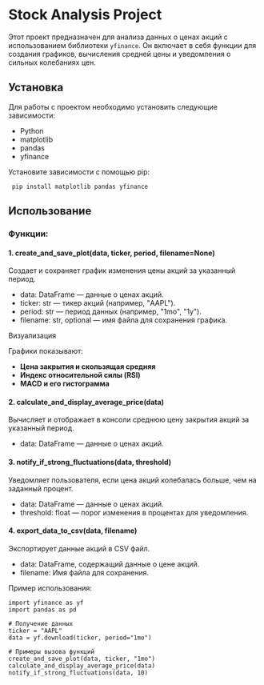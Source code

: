 # Stock Analysis Project

Этот проект предназначен для анализа данных
о ценах акций с использованием 
библиотеки `yfinance`. 
Он включает в себя функции для
создания графиков, вычисления средней цены
и уведомления о сильных колебаниях цен.

## Установка

Для работы с проектом необходимо установить следующие зависимости:

- Python
- matplotlib
- pandas
- yfinance

Установите зависимости с помощью pip:


``` pip install matplotlib pandas yfinance``` 

## Использование

### Функции:

#### 1. create_and_save_plot(data, ticker, period, filename=None)

Создает и сохраняет график изменения цены акций за указанный период.

- data: DataFrame — данные о ценах акций.
- ticker: str — тикер акций (например, "AAPL").
- period: str — период данных (например, "1mo", "1y").
- filename: str, optional — имя файла для сохранения графика.

Визуализация

Графики показывают:

- **Цена закрытия и скользящая средняя**
- **Индекс относительной силы (RSI)**
- **MACD и его гистограмма**

#### 2. calculate_and_display_average_price(data)

Вычисляет и отображает в консоли среднюю цену закрытия акций за указанный период.

- data: DataFrame — данные о ценах акций.

#### 3. notify_if_strong_fluctuations(data, threshold)

Уведомляет пользователя, если цена акций колебалась больше, чем на заданный процент.

- data: DataFrame — данные о ценах акций.
- threshold: float — порог изменения в процентах для уведомления.

#### 4. export_data_to_csv(data, filename)

Экспортирует данные акций в CSV файл.

- data: DataFrame, содержащий данные о цене акций.
- filename: Имя файла для сохранения.




Пример использования: 
``` 
import yfinance as yf
import pandas as pd

# Получение данных
ticker = "AAPL"
data = yf.download(ticker, period="1mo")

# Примеры вызова функций
create_and_save_plot(data, ticker, "1mo")
calculate_and_display_average_price(data)
notify_if_strong_fluctuations(data, 10)
``` 